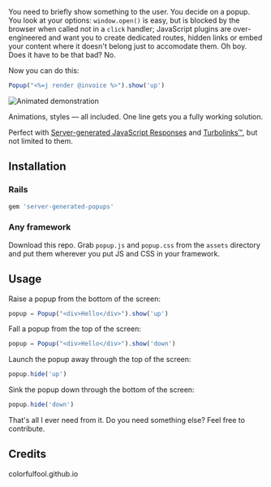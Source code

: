 You need to briefly show something to the user. You decide on a popup. You look at your options: `window.open()` is easy, but is blocked by the browser when called not in a `click` handler; JavaScript plugins are over-engineered and want you to create dedicated routes, hidden links or embed your content where it doesn't belong just to accomodate them. Oh boy. Does it have to be that bad? No.

Now you can do this:

```javascript
Popup("<%=j render @invoice %>").show('up')
```

![Animated demonstration](http://i.giphy.com/xT0GqLzZYnFJ2QCk8M.gif)

Animations, styles — all included. One line gets you a fully working solution.

Perfect with [Server-generated JavaScript Responses](https://signalvnoise.com/posts/3697-server-generated-javascript-responses) and [Turbolinks™](https://github.com/turbolinks/turbolinks), but not limited to them.

## Installation

### Rails

```ruby
gem 'server-generated-popups'
```

### Any framework

Download this repo. Grab `popup.js` and `popup.css` from the `assets` directory and put them wherever you put JS and CSS in your framework.

## Usage

Raise a popup from the bottom of the screen:

```javascript
popup = Popup("<div>Hello</div>").show('up')
```

Fall a popup from the top of the screen:

```javascript
popup = Popup("<div>Hello</div>").show('down')
```

Launch the popup away through the top of the screen:

```javascript
popup.hide('up')
```

Sink the popup down through the bottom of the screen:

```javascript
popup.hide('down')
```

That's all I ever need from it. Do you need something else? Feel free to contribute.

## Credits

colorfulfool.github.io